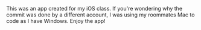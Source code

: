 This was an app created for my iOS class. If you're wondering why the commit was done by a different account, I was using my roommates Mac to code as I have Windows. Enjoy the app!
